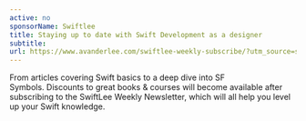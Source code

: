 ```yaml
---
active: no
sponsorName: Swiftlee
title: Staying up to date with Swift Development as a designer
subtitle:
url: https://www.avanderlee.com/swiftlee-weekly-subscribe/?utm_source=shortcuts-design&utm_medium=banner&utm_campaign=advertisement
---
```


From articles covering Swift basics to a deep dive into SF Symbols. Discounts to great books & courses will become available after subscribing to the SwiftLee Weekly Newsletter, which will all help you level up your Swift knowledge.